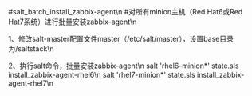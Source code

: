 #salt_batch_install_zabbix-agent\n
#对所有minion主机（Red Hat6或Red Hat7系统）进行批量安装zabbix-agent\n


1、修改salt-master配置文件master（/etc/salt/master），设置base目录为/saltstack\n


2、执行salt命令，批量安装zabbix-agent\n
salt 'rhel6-minion*' state.sls install_zabbix-agent-rhel6\n
salt 'rhel7-minion*' state.sls install_zabbix-agent-rhel7\n
